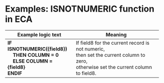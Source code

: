 
# Examples: ISNOTNUMERIC function in ECA 

|Example logic text|Meaning|
|------------------|-------|
|**IF ISNOTNUMERIC({field8})<br>&nbsp;&nbsp;&nbsp;&nbsp;THEN COLUMN = 0<br>&nbsp;&nbsp;&nbsp;&nbsp;ELSE COLUMN = {field8}<br>ENDIF**|If field8 for the current record is not numeric,<br>then set the current column to zero,<br>otherwise set the current column to field8.|

